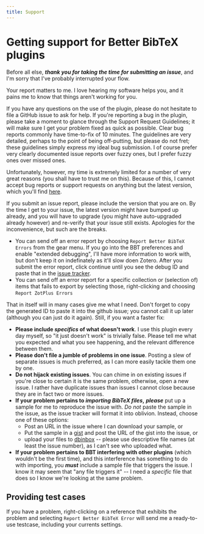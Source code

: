```yaml
---
title: Support
---
```


# Getting support for Better BibTeX plugins

Before all else, ***thank you for taking the time for submitting an issue***, and I'm sorry that I've probably
interrupted your flow.

Your report matters to me. I love hearing my software helps you, and it pains me
to know that things aren't working for you.

If you have any questions on the use of the plugin, please do not hesitate to file a GitHub issue to ask for help. If
you're reporting a bug in the plugin, please take a moment to glance through the Support Request Guidelines; it will
make sure I get your problem fixed as quick as possible. Clear bug reports commonly have time-to-fix of 10 minutes. The
guidelines are very detailed, perhaps to the point of being off-putting, but please do not fret; these guidelines
simply express my ideal bug submission. I of course prefer very clearly documented issue reports over fuzzy ones, but I
prefer fuzzy ones over missed ones.

Unfortunately, however, my time is extremely limited for a number of very great reasons (you shall have to trust me on this). Because of this, I
cannot accept bug reports or support requests on anything but the latest version, which you'll find
[here](https://github.com/ZotPlus/zotero-better-bibtex/releases/latest).

If you submit an issue report, please include the version that you are on. By the time I get to your issue, the latest
version might have bumped up already, and you will have to upgrade (you might have auto-upgraded already however) and
re-verify that your issue still exists. Apologies for the inconvenience, but such are the breaks.

* You can send off an error report by choosing `Report Better BibTeX Errors` from the gear menu.
  If you go into the BBT preferences and enable "extended debugging", I'll have more information to work
  with, but don't keep it on indefinately as it'll slow doen Zotero. After you submit the error report, click continue
  until you see the debug ID and paste that in the [issue
  tracker](https://github.com/ZotPlus/zotero-better-bibtex/issues).
* You can send off an error report for a specific collection or (selection of) items that fails to export by selecting those, right-clicking
  and choosing `Report ZotPlus Errors`

That in itself will in many cases give me what I need. Don't forget to copy the generated ID to paste it into the github
issue; you cannot call it up later (although you can just do it again). Still, if you want a faster fix:

* **Please include *specifics* of what doesn't work**. I use this plugin every day myself, so "it just doesn't work" is trivially
  false. Please tell me what you expected and what you see happening, and the relevant difference between them.
* **Please don't file a jumble of problems in one issue**. Posting a slew of separate issues is much preferred, as I can
  more easily tackle them one by one.
* **Do not hijack existing issues**. You can chime in on existing issues if you're close to certain it is the same problem,
  otherwise, open a new issue. I rather have duplicate issues than issues I cannot close because they are in fact two or
  more issues.
* **If your problem pertains to *importing BibTeX files*,** ***please*** put up a sample for me to reproduce the issue with.
  *Do not* paste the sample in the issue, as the issue tracker will format it into oblivion. Instead, choose one of
  these options:
  * Post an URL in the issue where I can download your sample, or
  * Put the sample in a [gist](https://gist.github.com/) and post the URL of the gist into the issue, or 
  * upload your files to [dbinbox](http://dbinbox.com/allthatisthecase) -- please use descriptive file names (at least
    the issue number), as I can't see who uploaded what.
* **If your problem pertains to BBT interfering with other plugins** (which wouldn't be the first time), and this interference
  has something to do with importing, you ***must*** include a sample file that triggers the issue. I know it may seem
  that "any file triggers it" -- I need a *specific* file that does so I know we're looking at the same problem.

## Providing test cases

If you have a problem, right-clicking on a reference that exhibits the problem and selecting `Report Better BibTeX Error` will send me a ready-to-use
testcase, including your currents settings.
